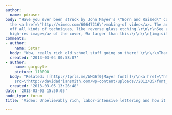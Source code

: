 ```yaml
---
author:
  name: pdxuser
body: "Have you ever been struck by John Mayer's \"Born and Raised\" cover art? Here's
  the <a href=\"http://vimeo.com/60647216\">making-of video</a>. The artist shows
  off all kinds of techniques, like reverse glass etching.\r\n\r\nSee a <a href=\"http://illmaterial.com/wp-content/uploads/2012/05/John_Mayer_-_Born_and_Raised_cover.jpg\">giant,
  high-res image</a> of the cover, 9x larger than this:\r\n\r\n[img:sites/default/files/old-images/john-mayer-born-and-raised&#91;1&#93;_6580.jpg]"
comments:
- author:
    name: 5star
  body: "Wow, really rich old school stuff going on there! \r\n\r\nThanks for sharing.\r\n\r\nn."
  created: '2013-03-04 00:58:07'
- author:
    name: gargoyle
    picture: 110090
  body: "Related: [[http://tprls.me/WHG6f0|Mayer font]]\r\n<a href=\"http://tprls.me/WHG6f0\"><img
    src=\"http://davidadriansmith.com/wp-content/uploads//2012/05/font_1.jpg\"></a>"
  created: '2013-03-05 13:26:48'
date: '2013-03-03 15:50:05'
node_type: forum
title: 'Video: Unbelievably rich, labor-intensive lettering and how it''s made'

---
```

